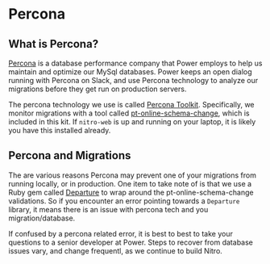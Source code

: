 # Percona

## What is Percona?

[Percona](https://www.percona.com/) is a database performance company that Power employs to help us maintain and optimize our MySql databases. Power keeps an open dialog running with Percona on Slack, and use Percona technology to analyze our migrations before they get run on production servers.

The percona technology we use is called [Percona Toolkit](https://www.percona.com/doc/percona-toolkit/LATEST/index.html). Specifically, we monitor migrations with a tool called [pt-online-schema-change](https://www.percona.com/doc/percona-toolkit/LATEST/pt-online-schema-change.html), which is included in this kit. If `nitro-web` is up and running on your laptop, it is likely you have this installed already.

## Percona and Migrations

The are various reasons Percona may prevent one of your migrations from running locally, or in production. One item to take note of is that we use a Ruby gem called [Departure](https://github.com/departurerb/departure) to wrap around the pt-online-schema-change validations. So if you encounter an error pointing towards a `Departure` library, it means there is an issue with percona tech and you migration/database.

If confused by a percona related error, it is best to best to take your questions to a senior developer at Power. Steps to recover from database issues vary, and change frequentl, as we continue to build Nitro.
